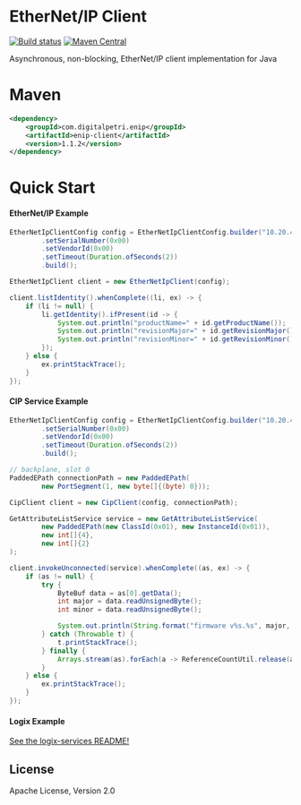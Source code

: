 # EtherNet/IP Client
[![Build status](https://travis-ci.org/digitalpetri/ethernet-ip.svg?branch=master)](https://travis-ci.org/digitalpetri/ethernet-ip)
[![Maven Central](https://img.shields.io/maven-central/v/com.digitalpetri.enip/enip.svg)](https://search.maven.org/#search%7Cgav%7C1%7Cg%3A%22com.digitalpetri.enip%22%20AND%20a%3A%22enip%22)

Asynchronous, non-blocking, EtherNet/IP client implementation for Java

# Maven

```xml
<dependency>
    <groupId>com.digitalpetri.enip</groupId>
    <artifactId>enip-client</artifactId>
    <version>1.1.2</version>
</dependency>
```

# Quick Start
#### EtherNet/IP Example
```java
EtherNetIpClientConfig config = EtherNetIpClientConfig.builder("10.20.4.57")
        .setSerialNumber(0x00)
        .setVendorId(0x00)
        .setTimeout(Duration.ofSeconds(2))
        .build();

EtherNetIpClient client = new EtherNetIpClient(config);

client.listIdentity().whenComplete((li, ex) -> {
    if (li != null) {
        li.getIdentity().ifPresent(id -> {
            System.out.println("productName=" + id.getProductName());
            System.out.println("revisionMajor=" + id.getRevisionMajor());
            System.out.println("revisionMinor=" + id.getRevisionMinor());
        });
    } else {
        ex.printStackTrace();
    }
});
```
#### CIP Service Example
```java
EtherNetIpClientConfig config = EtherNetIpClientConfig.builder("10.20.4.57")
        .setSerialNumber(0x00)
        .setVendorId(0x00)
        .setTimeout(Duration.ofSeconds(2))
        .build();

// backplane, slot 0
PaddedEPath connectionPath = new PaddedEPath(
        new PortSegment(1, new byte[]{(byte) 0}));

CipClient client = new CipClient(config, connectionPath);

GetAttributeListService service = new GetAttributeListService(
        new PaddedEPath(new ClassId(0x01), new InstanceId(0x01)),
        new int[]{4},
        new int[]{2}
);

client.invokeUnconnected(service).whenComplete((as, ex) -> {
    if (as != null) {
        try {
            ByteBuf data = as[0].getData();
            int major = data.readUnsignedByte();
            int minor = data.readUnsignedByte();

            System.out.println(String.format("firmware v%s.%s", major, minor));
        } catch (Throwable t) {
            t.printStackTrace();
        } finally {
            Arrays.stream(as).forEach(a -> ReferenceCountUtil.release(a.getData()));
        }
    } else {
        ex.printStackTrace();
    }
});
```

#### Logix Example

[See the logix-services README!](logix-services/README.md)


License
--------

Apache License, Version 2.0
